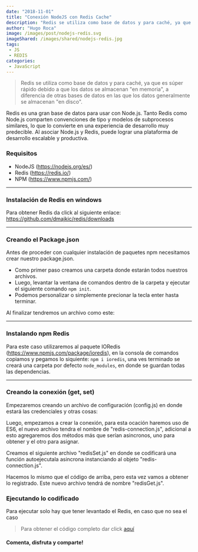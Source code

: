 ```yaml
---
date: "2018-11-01"
title: "Conexión NodeJS con Redis Cache"
description: "Redis se utiliza como base de datos y para caché, ya que es súper rápido debido a que los datos se almacenan 'en memoria', a diferencia de otras bases de datos en las que los datos generalmente se almacenan 'en disco'."
author: "Hugo Roca"
image: /images/post/nodejs-redis.svg
imageShared: /images/shared/nodejs-redis.jpg
tags:
 - JS
 - REDIS
categories:
 - JavaScript
---
```

> Redis se utiliza como base de datos y para caché, ya que es súper rápido debido a que los datos se almacenan "en memoria", a diferencia de otras bases de datos en las que los datos generalmente se almacenan "en disco".

Redis es una gran base de datos para usar con Node.js. Tanto Redis como Node.js comparten convenciones de tipo y modelos de subprocesos similares, lo que lo convierte en una experiencia de desarrollo muy predecible. Al asociar Node.js y Redis, puede lograr una plataforma de desarrollo escalable y productiva.   

### Requisitos
- NodeJS (https://nodejs.org/es/)
- Redis (https://redis.io/)
- NPM (https://www.npmjs.com/)

----
### Instalación de Redis en windows
Para obtener Redis da click al siguiente enlace: https://github.com/dmajkic/redis/downloads

----
### Creando el Package.json
Antes de proceder con cualquier instalación de paquetes npm necesitamos crear nuestro package.json.

- Como primer paso creamos una carpeta donde estarán todos nuestros archivos.
- Luego, levantar la ventana de comandos dentro de la carpeta y ejecutar el siguiente comando `npm init`.
- Podemos personalizar o simplemente precionar la tecla enter hasta terminar.

Al finalizar tendremos un archivo como este:

<script src="https://gist.github.com/HugoRoca/8997425b507e737ddc2b395cd04491a6.js"></script>

----
### Instalando npm Redis
Para este caso utilizaremos al paquete IORedis (https://www.npmjs.com/package/ioredis), en la consola de comandos copiamos y pegamos lo siquiente: `npm i ioredis`, una ves terminado se creará una carpeta por defecto `node_modules`, en donde se guardan todas las dependencias.

----
### Creando la conexión (get, set)
Empezaremos creando un archivo de configuración (config.js) en donde estará las credenciales y otras cosas:
<script src="https://gist.github.com/HugoRoca/598080014996016233d3db17831e996c.js"></script>

Luego, empezamos a crear la conexión, para esta ocación haremos uso de ES6, el nuevo archivo tendra el nombre de "redis-connection.js", adicional a esto agregaremos dos métodos más que serían asincronos, uno para obtener y el otro para asignar.
<script src="https://gist.github.com/HugoRoca/bd8ea1b88ad9d8628d4e3a9a699be60e.js"></script>

Creamos el siguiente archivo "redisSet.js" en donde se codificará una función autoejecutala asincrona instanciando al objeto "redis-connection.js".
<script src="https://gist.github.com/HugoRoca/75570f290bc894011c307a497c07a52b.js"></script>

Hacemos lo mismo que el código de arriba, pero esta vez vamos a obtener lo registrado. Este nuevo archivo tendrá de nombre "redisGet.js".
<script src="https://gist.github.com/HugoRoca/4d0bb973312967393e3a1eeda675d106.js"></script>

### Ejecutando lo codificado
Para ejecutar solo hay que tener levantado el Redis, en caso que no sea el caso 

> Para obtener el código completo dar click [aquí](https://github.com/PORTAFOLIO-PROYECTOS/NODE_JS_REDIS_CACHE/archive/master.zip)
#### Comenta, disfruta y comparte! 